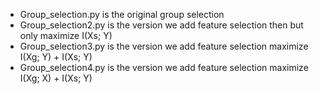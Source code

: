 - Group_selection.py is the original group selection
- Group_selection2.py is the version we add feature selection then but only maximize I(Xs; Y)
- Group_selection3.py is the version we add feature selection maximize I(Xg; Y) + I(Xs; Y)
- Group_selection4.py is the version we add feature selection maximize I(Xg; X) + I(Xs; Y)

